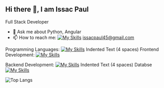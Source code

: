 ## Hi there 👋, I am Issac Paul


Full Stack Developer

- 💬 Ask me about Python, Angular
- 📫 How to reach me:     [![My Skills](https://skillicons.dev/icons?i=linkedin)](https://www.linkedin.com/in/issac-paul-a85869190/) issacpaul45@gmail.com

Programming Languages:   [![My Skills](https://skillicons.dev/icons?i=python,js,ts)](https://skillicons.dev)    Indented Text (4 spaces)          Frontend Development:    [![My Skills](https://skillicons.dev/icons?i=html,css,bootstrap,angular)](https://skillicons.dev)

Backend Development:     [![My Skills](https://skillicons.dev/icons?i=django&theme=light)](https://skillicons.dev)    Indented Text (4 spaces)    Databse      [![My Skills](https://skillicons.dev/icons?i=mysql,sqlite,mongodb)](https://skillicons.dev)



![Top Langs](https://github-readme-stats.vercel.app/api/top-langs/?username=issacpaul45&layout=compact)
